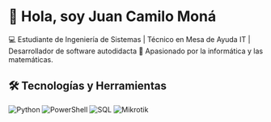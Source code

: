# 👋 Hola, soy Juan Camilo Moná  
💻 Estudiante de Ingeniería de Sistemas | Técnico en Mesa de Ayuda IT | Desarrollador de software autodidacta
🚀 Apasionado por la informática y las matemáticas.

## 🛠️ Tecnologías y Herramientas
![Python](https://img.shields.io/badge/Python-3776AB?style=flat&logo=python&logoColor=white)
![PowerShell](https://img.shields.io/badge/PowerShell-5391FE?style=flat&logo=powershell&logoColor=white)
![SQL](https://img.shields.io/badge/SQL-003B57?style=flat&logo=database&logoColor=white)
![Mikrotik](https://img.shields.io/badge/Mikrotik-0099CC?style=flat&logo=mikrotik&logoColor=white)

<!--
## 📌 Proyectos Destacados
- [**Automatización de Backups con PowerShell**](URL)  
- [**Análisis de datos de inventario**](URL)  
- [**Dashboard de monitoreo de red**](URL)  
-->

<!--
**Jucolmona/jucolmona** is a ✨ _special_ ✨ repository because its `README.md` (this file) appears on your GitHub profile.

Here are some ideas to get you started:

- 🔭 I’m currently working on ...
- 🌱 I’m currently learning ...
- 👯 I’m looking to collaborate on ...
- 🤔 I’m looking for help with ...
- 💬 Ask me about ...
- 📫 How to reach me: ...
- 😄 Pronouns: ...
- ⚡ Fun fact: ...
-->
